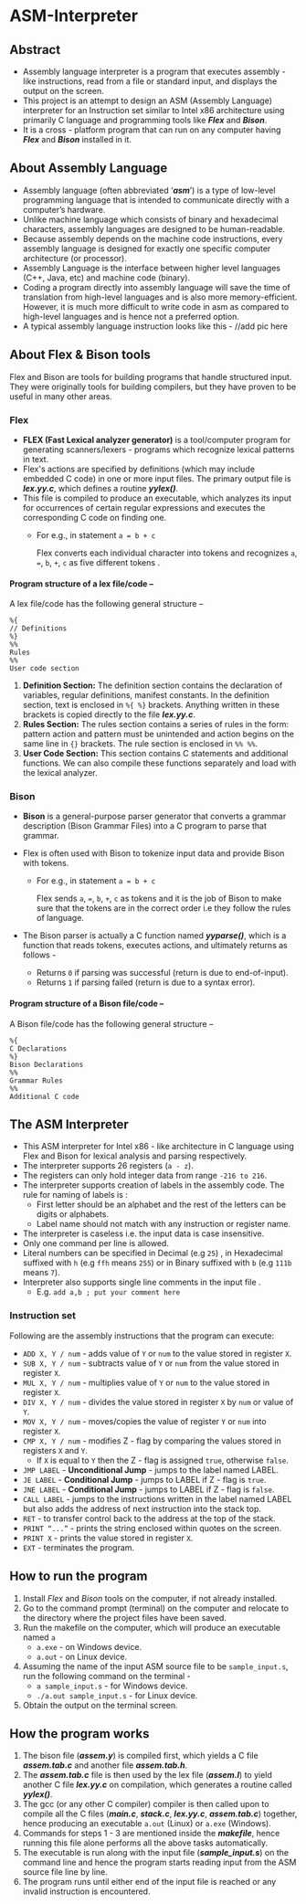 # ASM-Interpreter

## Abstract
* Assembly language interpreter is a program that executes assembly - like instructions, read from a file or standard input, and displays the output on the screen.
* This project is an attempt to design an ASM (Assembly Language) interpreter for an Instruction set similar to Intel x86 architecture using primarily C language and programming tools like _**Flex**_ and _**Bison**_.
* It is a cross - platform program that can run on any computer having _**Flex**_ and _**Bison**_ installed in it.

## About Assembly Language
* Assembly language (often abbreviated ‘_**asm**_’) is a type of low-level programming language that is intended to communicate directly with a computer’s hardware.
* Unlike machine language which consists of binary and hexadecimal characters, assembly languages are designed to be human-readable.
* Because assembly depends on the machine code instructions, every assembly language is designed for exactly one specific computer architecture (or processor).
* Assembly Language is the interface between higher level languages (C++, Java, etc) and machine code (binary).
* Coding a program directly into assembly language will save the time of translation from high-level languages and is also more memory-efficient. However, it is much more difficult to write code in asm as compared to high-level languages and is
hence not a preferred option.
* A typical assembly language instruction looks like this -
      //add pic here

## About Flex & Bison tools
Flex and Bison are tools for building programs that handle structured input. They were originally tools for building compilers, but they have proven to be useful in many other areas.

### Flex
* **FLEX (Fast Lexical analyzer generator)** is a tool/computer program for generating scanners/lexers - programs which recognize lexical patterns in text.
* Flex's actions are specified by definitions (which may include embedded C code) in one or more input files. The primary output file is _**lex.yy.c**_, which defines a routine _**yylex()**_.
* This file is compiled to produce an executable, which analyzes its input for occurrences of certain regular expressions and executes the corresponding C code on finding one.
    * For e.g., in statement ` a = b + c `

      Flex converts each individual character into tokens and recognizes `a`, `=`, `b`, `+`, `c`  as five different tokens .

#### Program structure of a lex file/code –
A lex file/code has the following general structure –

```
%{
// Definitions
%}
%%
Rules
%%
User code section
```

1. **Definition Section:** The definition section contains the declaration of variables, regular definitions, manifest constants. In the definition section, text is enclosed in `%{ %}` brackets. Anything written in
these brackets is copied directly to the file _**lex.yy.c**_.
2. **Rules Section:** The rules section contains a series of rules in the form: pattern action and pattern must be unintended and action begins on the same line in `{}` brackets. The rule section is enclosed in
`%% %%`.
3. **User Code Section:** This section contains C statements and additional functions. We can also compile these functions separately and load with the lexical analyzer.


### Bison
* **Bison** is a general-purpose parser generator that converts a grammar description (Bison Grammar Files) into a C program to parse that grammar.
* Flex is often used with Bison to tokenize input data and provide Bison with tokens.
    * For e.g., in statement ` a = b + c `
      
      Flex sends `a`, `=`, `b`, `+`, `c` as tokens and it is the job of Bison to make sure that the tokens are in the correct order i.e they follow the rules of language.

* The Bison parser is actually a C function named _**yyparse()**_, which is a function that reads tokens, executes actions, and ultimately returns as follows - 
    * Returns `0` if parsing was successful (return is due to end-of-input).
    * Returns `1` if parsing failed (return is due to a syntax error).


#### Program structure of a Bison file/code –
A Bison file/code has the following general structure –

```
%{
C Declarations
%}
Bison Declarations
%%
Grammar Rules
%%
Additional C code
```

## The ASM Interpreter
* This ASM interpreter for Intel x86 - like architecture in C language using Flex and Bison for lexical analysis and parsing respectively.
* The interpreter supports 26 registers (`a - z`).
* The registers can only hold integer data from range `-216 to 216`.
* The interpreter supports creation of labels in the assembly code. The rule for naming of labels is :
    * First letter should be an alphabet and the rest of the letters can be digits or alphabets.
    * Label name should not match with any instruction or register name.
* The interpreter is caseless i.e. the input data is case insensitive.
* Only one command per line is allowed.
* Literal numbers can be specified in Decimal (e.g `25`) , in Hexadecimal suffixed with `h` (e.g `ffh` means `255`) or in Binary suffixed with `b` (e.g `111b` means `7`).
* Interpreter also supports single line comments in the input file .
    * E.g. `add a,b ; put your comment here`

### Instruction set 
Following are the assembly instructions that the program can execute: 

* `ADD X, Y / num` - adds value of `Y` or `num` to the value stored in register `X`.
* `SUB X, Y / num` - subtracts value of `Y` or `num` from the value stored in register `X`.
* `MUL X, Y / num` - multiplies value of `Y` or `num` to the value stored in register `X`.
* `DIV X, Y / num` - divides the value stored in register `X` by `num` or value of `Y`.
* `MOV X, Y / num` - moves/copies the value of register `Y` or `num` into register `X`.
* `CMP X, Y / num` - modifies Z - flag by comparing the values stored in registers `X` and `Y`.
    * If `X` is equal to `Y` then the Z - flag is assigned `true`, otherwise `false`.
* `JMP LABEL` - **Unconditional Jump** - jumps to the label named LABEL.
* `JE LABEL` - **Conditional Jump** - jumps to LABEL if Z - flag is `true`.
* `JNE LABEL` - **Conditional Jump** - jumps to LABEL if Z - flag is `false`.
* `CALL LABEL` - jumps to the instructions written in the label named LABEL but also adds the address of next instruction into the stack top.
* `RET` - to transfer control back to the address at the top of the stack.
* `PRINT “...”` - prints the string enclosed within quotes on the screen.
* `PRINT X` - prints the value stored in register `X`.
* `EXT` - terminates the program.

## How to run the program

1. Install _Flex_ and _Bison_ tools on the computer, if not already installed.
2. Go to the command prompt (terminal) on the computer and relocate to the directory where the project files have been saved.
3. Run the makefile on the computer, which will produce an executable named `a`
    * `a.exe` - on Windows device.
    * `a.out` - on Linux device.
4. Assuming the name of the input ASM source file to be `sample_input.s`, run the following command on the terminal -
    * `a sample_input.s` - for Windows device.
    * `./a.out sample_input.s` - for Linux device.
5. Obtain the output on the terminal screen.

## How the program works
1. The bison file (_**assem.y**_) is compiled first, which yields a C file _**assem.tab.c**_ and another file _**assem.tab.h**_.
2. The _**assem.tab.c**_ file is then used by the lex file (_**assem.l**_) to yield another C file _**lex.yy.c**_ on compilation, which generates a routine called _**yylex()**_.
3. The gcc (or any other C compiler) compiler is then called upon to compile all the C files (_**main.c**_, _**stack.c**_, _**lex.yy.c**_, _**assem.tab.c**_) together, hence producing an executable
`a.out` (Linux) or `a.exe` (Windows).
4. Commands for steps 1 - 3 are mentioned inside the _**makefile**_, hence running this file alone performs all the above tasks automatically.
5. The executable is run along with the input file (_**sample_input.s**_) on the command line and hence the program starts reading input from the ASM source file line by line.
6. The program runs until either end of the input file is reached or any invalid instruction is encountered.


